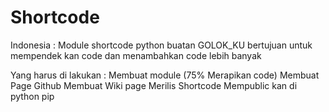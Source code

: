 # Shortcode
Indonesia :
Module shortcode python buatan GOLOK_KU bertujuan untuk mempendek kan code dan menambahkan code lebih banyak

Yang harus di lakukan :
Membuat module (75% Merapikan code)
Membuat Page Github
Membuat Wiki page
Merilis Shortcode
Mempublic kan di python pip
